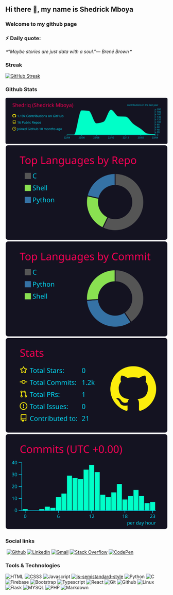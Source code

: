 ## Hi there 👋, my name is Shedrick Mboya 


### Welcome to my github page
<!--[Welcome to my github page ](images/github%20profile.gif)-->




### ⚡ Daily quote: 
<!--STARTS_HERE_QUOTE_README-->
<i>❝“Maybe stories are just data with a soul.”— Brené Brown❞</i>
<!--ENDS_HERE_QUOTE_README-->



### Streak

[![GitHub Streak](https://github-readme-streak-stats.herokuapp.com?user=Shedriq&theme=monokai&hide_border=true)](https://git.io/streak-stats)

### Github Stats

[![](https://raw.githubusercontent.com/Shedriq/About_Me/master/profile-summary-card-output/2077/0-profile-details.svg)](https://github.com/vn7n24fzkq/github-profile-summary-cards)
[![](https://raw.githubusercontent.com/Shedriq/About_Me/master/profile-summary-card-output/2077/1-repos-per-language.svg)](https://github.com/vn7n24fzkq/github-profile-summary-cards) [![](https://raw.githubusercontent.com/Shedriq/About_Me/master/profile-summary-card-output/2077/2-most-commit-language.svg)](https://github.com/vn7n24fzkq/github-profile-summary-cards)
[![](https://raw.githubusercontent.com/Shedriq/About_Me/master/profile-summary-card-output/2077/3-stats.svg)](https://github.com/vn7n24fzkq/github-profile-summary-cards) [![](https://raw.githubusercontent.com/Shedriq/About_Me/master/profile-summary-card-output/2077/4-productive-time.svg)](https://github.com/vn7n24fzkq/github-profile-summary-cards)



### Social links
​
[![Github](https://img.shields.io/badge/Github-000000?&style=for-the-badge&logo=github&logoColor=white)](https://github.com/Shedriq)
[![Linkedin](https://img.shields.io/badge/linkedin-%230077B5.svg?&style=for-the-badge&logo=linkedin&logoColor=white)](www.linkedin.com/in/shedrick-mboya-b2174920a/)
[![Gmail](https://img.shields.io/badge/gmail-D14836?&style=for-the-badge&logo=gmail&logoColor=white)](jerrydwain4@gmail.com)
[![Stack Overflow](https://img.shields.io/badge/-Stackoverflow-FE7A16?style=for-the-badge&logo=stack-overflow&logoColor=white)](https://stackoverflow.com/users/19368072/shedrick-omondi)
[![CodePen](https://img.shields.io/badge/Codepen-000000?style=for-the-badge&logo=codepen&logoColor=white)](https://codepen.io/shedriq)
<!--[![Dev.to blog](https://img.shields.io/badge/dev.to-0A0A0A?style=for-the-badge&logo=dev.to&logoColor=white)](https://dev.to/Pericles001/)-->



### Tools & Technologies
![HTML](https://img.shields.io/badge/HTML5-%23E34F26.svg?&style=for-the-badge&logo=HTML5&logoColor=white)
![CSS3](https://img.shields.io/badge/CSS3-%231572B6.svg?&style=for-the-badge&logo=CSS3)
![Javascript](https://img.shields.io/badge/Javascript-%23323330.svg?&style=for-the-badge&logo=javascript) 
[![js-semistandard-style](https://img.shields.io/badge/code%20style-semistandard-brightgreen.svg)](https://github.com/standard/semistandard)
![Python](https://img.shields.io/badge/Python-%2314354C.svg?&style=for-the-badge&logo=Python&logoColor=white)
![C](https://img.shields.io/badge/C-000000?&style=for-the-badge&logo=C)
![Firebase](https://img.shields.io/badge/firebase-%23039BE5.svg?style=for-the-badge&logo=firebase)
![Bootstrap](https://img.shields.io/badge/Bootstrap-%23563D7C.svg?&style=for-the-badge&logo=Bootstrap&logoColor=white)
![Typescript](https://img.shields.io/badge/Typescript-000000?&style=for-the-badge&logo=Typescript)
![React](https://img.shields.io/badge/React-20232A?&style=for-the-badge&logo=React)
![Git](https://img.shields.io/badge/Git-%23F05033.svg?&style=for-the-badge&logo=Git&logoColor=white)
![Github](https://img.shields.io/badge/Github-%23121011.svg?&style=for-the-badge&logo=Github)
![Linux](https://img.shields.io/badge/Linux-FCC624?&style=for-the-badge&logo=Linux&logoColor=black)
![Flask](https://img.shields.io/badge/Flask-%23000.svg?&style=for-the-badge&logo=Flask)
![MYSQL](https://img.shields.io/badge/MYSQL-%2300f.svg?&style=for-the-badge&logo=MYSQL&logoColor=white)
![PHP](https://img.shields.io/badge/PHP-%23777BB4.svg?&style=for-the-badge&logo=PHP&logoColor=white)
![Markdown](https://img.shields.io/badge/markdown-%23000000.svg?style=for-the-badge&logo=markdown&logoColor=white)
